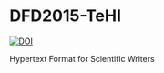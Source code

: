 # DFD2015-TeHI
[![DOI](https://zenodo.org/badge/doi/10.5281/zenodo.16415.svg)](http://dx.doi.org/10.5281/zenodo.16415)

Hypertext Format for Scientific Writers 

